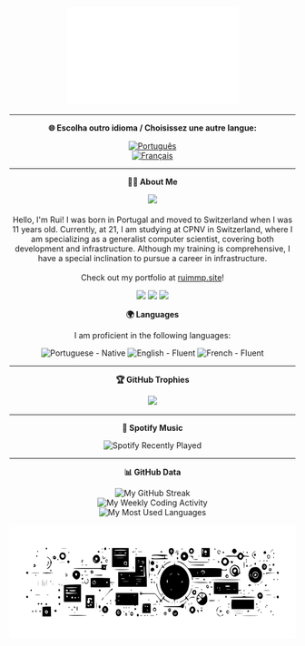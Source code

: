 <p align="center">
  <img src="assets/images/banner.svg" alt="Banner" width="60%">
</p>

---

<p align="center">
  <b>🌐 Escolha outro idioma / Choisissez une autre langue:</b>
</p>

<p align="center">
  <a href="README.pt.md">
    <img src="https://img.shields.io/badge/PT-Português-3458eb?style=for-the-badge&logo=none" alt="Português"/>
  </a>
  <br>
  <a href="README.fr.md">
    <img src="https://img.shields.io/badge/FR-Français-007bff?style=for-the-badge&logo=none" alt="Français"/>
  </a>
</p>

---

<p align="center">
  <b>🙋‍♂️ About Me</b>
</p>

<p align="center">
  <img src="https://media.giphy.com/media/L8K62iTDkzGX6/giphy.gif" width="80px">
  <br><br>
  Hello, I'm Rui! I was born in Portugal and moved to Switzerland when I was 11 years old. Currently, at 21, I am studying at CPNV in Switzerland, where I am specializing as a generalist computer scientist, covering both development and infrastructure. Although my training is comprehensive, I have a special inclination to pursue a career in infrastructure.
  <br><br>
  Check out my portfolio at <a href="http://ruimmp.site" target="_blank">ruimmp.site</a>!
</p>

<p align="center">
  <img src="https://img.shields.io/badge/Education-CPNV-green?style=flat-square&logo=education" />
  <img src="https://img.shields.io/badge/Interest-Technology-blue?style=flat-square&logo=tech" />
  <img src="https://img.shields.io/badge/Focus-Infrastructure-informational?style=flat-square&logo=appveyor" />
</p>

<p align="center">
  <b>🌍 Languages</b>
</p>

<p align="center">
  I am proficient in the following languages:
</p>

<p align="center">
  <img src="https://img.shields.io/badge/Portuguese-Native-green?style=flat-square&logo=none" alt="Portuguese - Native" />
  <img src="https://img.shields.io/badge/English-Fluent-blue?style=flat-square&logo=none" alt="English - Fluent" />
  <img src="https://img.shields.io/badge/French-Fluent-blue?style=flat-square&logo=none" alt="French - Fluent" />
</p>

---

<p align="center">
  <b>🏆 GitHub Trophies</b>
</p>

<p align="center">
  <img src="https://github-profile-trophy.vercel.app/?username=ruimmp&rank=A,C&row=1&column=6&no-frame=true&theme=onedark" />
</p>

---

<p align="center">
  <b>🎵 Spotify Music</b>
</p>

<!--
<p align="center">
  <img src="https://spotify-github-profile.vercel.app/api/view.svg?uid=ikarcj39nra5gvbmh1zyd1jjj&redirect=true][https://spotify-github-profile.vercel.app/api/view.svg?uid=ikarcj39nra5gvbmh1zyd1jjj&cover_image=true&theme=natemoo-re&show_offline=true&background_color=121212&interchange=true&bar_color=ffffff&bar_color_cover=false" />
</p>
-->

<p align="center">
  <img src="https://spotify-recently-played-readme.vercel.app/api?user=ikarcj39nra5gvbmh1zyd1jjj&count=5&width=350&unique=yes" alt="Spotify Recently Played" />
</p>

---

<p align="center">
  <b>📊 GitHub Data</b>
</p>

<p align="center">
  <!-- https://git.io/streak-stats -->
  <a>
    <img align="top" src="https://github-readme-streak-stats.herokuapp.com/?user=ruimmp&locale=en&theme=highcontrast&hide_border=true&fire=DD2727&ring=DD2727&currStreakNum=DD2727" alt="My GitHub Streak" />
  </a>
  <br>
  <!-- https://github.com/anuraghazra/github-readme-stats?tab=readme-ov-file#wakatime-stats-card -->
  <a>
    <img align="top" src="https://github-readme-stats.vercel.app/api/wakatime?username=Ruimmp&locale=en&layout=compact&theme=vision-friendly-dark&hide_border=true&langs_count=10&title_color=FFFFFF" alt="My Weekly Coding Activity" />
  </a>
  <br>
  <!-- https://github.com/anuraghazra/github-readme-stats -->
  <a>
    <img align="top" src="https://github-readme-stats.vercel.app/api/top-langs/?username=ruimmp&locale=en&layout=compact&theme=vision-friendly-dark&hide_border=true&langs_count=10&hide=html,css&exclude_repo=ruimmp.github.io&card_width=445&title_color=FFFFFF" alt="My Most Used Languages" />
  </a>
</p>

<p align="center">
  <img src="assets/images/footer.svg" alt="Banner" width="100%" height="200">
</p>
